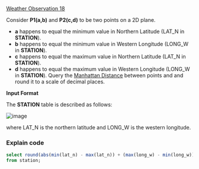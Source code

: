 [Weather Observation 18](https://www.hackerrank.com/challenges/weather-observation-station-18/problem)

Consider **P1(a,b)** and **P2(c,d)** to be two points on a 2D plane.

* **a** happens to equal the minimum value in Northern Latitude (LAT_N in **STATION**).
* **b** happens to equal the minimum value in Western Longitude (LONG_W in **STATION**).
* **c** happens to equal the maximum value in Northern Latitude (LAT_N in **STATION**).
* **d** happens to equal the maximum value in Western Longitude (LONG_W in **STATION**).
Query the [Manhattan Distance](https://xlinux.nist.gov/dads/HTML/manhattanDistance.html) between points  and  and round it to a scale of  decimal places.

**Input Format**

The **STATION** table is described as follows:

![image](https://s3.amazonaws.com/hr-challenge-images/9336/1449345840-5f0a551030-Station.jpg)

where LAT_N is the northern latitude and LONG_W is the western longitude.
### Explain code
```SQL
select round(abs(min(lat_n) - max(lat_n)) + (max(long_w) - min(long_w)), 4)
from station;
```
